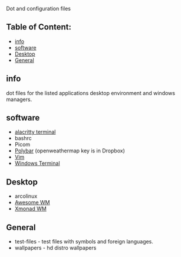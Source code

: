 
Dot and configuration files
## Table of Content:
* [info](#info)
* [software](#software)
* [Desktop](#Desktop)
* [General](#General)

##  info
dot files for the listed applications desktop environment and windows managers.

## software
* [alacritty terminal](https://github.com/alacritty/alacritty)
* bashrc
* Picom
* [Polybar](https://polybar.github.io/) (openweathermap key is in Dropbox)
* [Vim](https://github.com/vim/vim)
* [Windows Terminal](https://github.com/Microsoft/Terminal)

## Desktop
* arcolinux
* [Awesome WM](https://awesomewm.org/)
* [Xmonad WM](https://xmonad.org/)

## General
* test-files - test files with symbols and foreign languages.
* wallpapers - hd distro wallpapers
